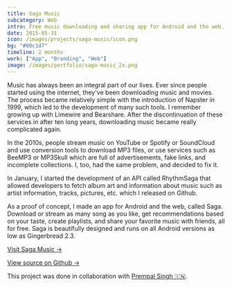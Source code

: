 ```yaml
---
title: Saga Music
subcategory: Web
intro: Free music downloading and sharing app for Android and the web. Over 100,000 downloads. Shut down in 2016.
date: 2015-05-31
icon: /images/projects/saga-music/icon.png
bg: "#00c1d7"
timeline: 2 months
work: ["App", "Branding", "Web"]
image: /images/portfolio/saga-music_2x.png
---
```


Music has always been an integral part of our lives. Ever since people started using the internet, they've been downloading music and movies. The process became relatively simple with the introduction of Napster in 1999, which led to the development of many such tools. I remember growing up with Limewire and Bearshare. After the discontinuation of these services in after ten long years, downloading music became really complicated again.

In the 2010s, people stream music on YouTube or Spotify or SoundCloud and use conversion tools to download MP3 files, or use services such as BeeMP3 or MP3Skull which are full of advertisements, fake links, and incomplete collections. I, too, had the same problem, and decided to fix it.

In January, I started the development of an API called RhythmSaga that allowed developers to fetch album art and information about music such as artist information, tracks, pictures, etc. which I released on Github.

As a proof of concept, I made an app for Android and the web, called Saga. Download or stream as many song as you like, get recommendations based on your taste, create playlists, and share your favorite music with friends, all for free. Saga is beautifully designed and runs on all Android versions as low as Gingerbread 2.3.

[Visit Saga Music &rarr;](https://anandchowdhary.github.io/saga-music)

[View source on Github &rarr;](https://github.com/AnandChowdhary/saga-android)

<div class="two-images">
	<div><img alt="" src="/images/projects/saga-music/2.jpg"></div>
	<div><img alt="" src="/images/projects/saga-music/1.jpg"></div>
</div>
<div class="two-images">
	<div><img alt="" src="/images/projects/saga-music/4.jpg"></div>
	<div><img alt="" src="/images/projects/saga-music/3.jpg"></div>
</div>
<div class="two-images">
	<div><img alt="" src="/images/projects/saga-music/5.jpg"></div>
	<div><img alt="" src="/images/projects/saga-music/6.jpg"></div>
</div>
<div class="three-images">
	<div><img alt="" src="/images/projects/saga-music/7.jpg"></div>
	<div><img alt="" src="/images/projects/saga-music/8.png"></div>
	<div><img alt="" src="/images/projects/saga-music/9.png"></div>
</div>

<footer>This project was done in collaboration with <a href="https://github.com/prempalsingh">Prempal Singh 🇮🇳</a>.</footer>